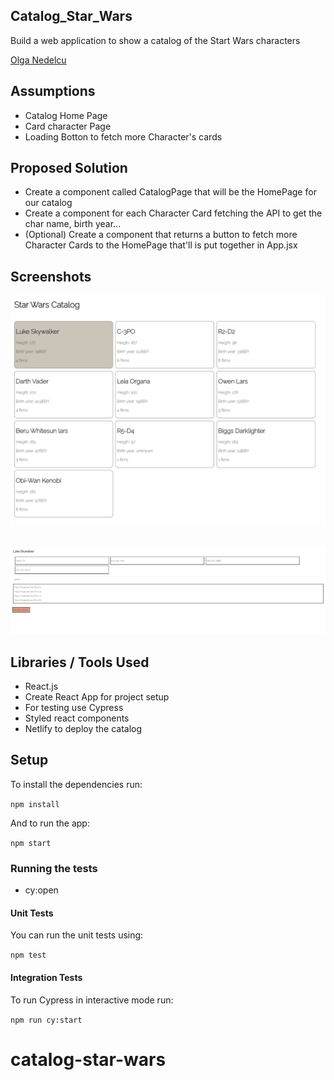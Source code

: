 ## Catalog_Star_Wars

Build a web application to show a catalog of the Start Wars characters

[Olga Nedelcu](mailto:olga@codewithdragos.com)

## Assumptions

- Catalog Home Page
- Card character Page
- Loading Botton to fetch more Character's cards

## Proposed Solution

- Create a component called CatalogPage that will be the HomePage for our catalog
- Create a component for each Character Card fetching the API to get the char name, birth year...
-  (Optional) Create a component that returns a button to fetch more Character Cards to the HomePage that'll is put together in App.jsx

## Screenshots
![Character Page](screens/demo.png)
## 
![Character Card Page](screens/character.png)
## Libraries / Tools Used

- React.js
- Create React App for project setup
- For testing use Cypress
- Styled react components
- Netlify to deploy the catalog

## Setup

To install the dependencies run:

`npm install`

And to run the app:

`npm start`


### Running the tests

- cy:open 

#### Unit Tests

You can run the unit tests using:

`npm test`

#### Integration Tests

To run Cypress in interactive mode run:

`npm run cy:start`





# catalog-star-wars
